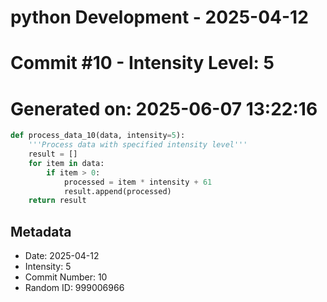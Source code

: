 ﻿# python Development - 2025-04-12
# Commit #10 - Intensity Level: 5
# Generated on: 2025-06-07 13:22:16
```python
def process_data_10(data, intensity=5):
    '''Process data with specified intensity level'''
    result = []
    for item in data:
        if item > 0:
            processed = item * intensity + 61
            result.append(processed)
    return result
```
## Metadata
- Date: 2025-04-12
- Intensity: 5
- Commit Number: 10
- Random ID: 999006966
